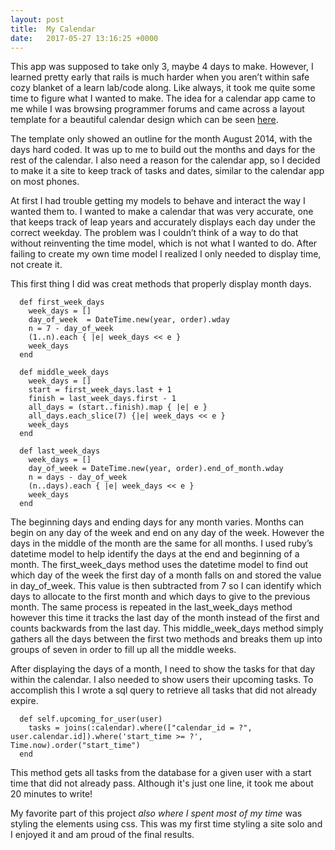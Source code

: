 ```yaml
---
layout: post
title:  My Calendar
date:   2017-05-27 13:16:25 +0000
---
```



This app was supposed to take only 3, maybe 4 days to make. However, I learned pretty early that rails is much harder when you aren’t within safe cozy blanket of a learn lab/code along. Like always, it took me quite some time to figure what I wanted to make. The idea for a calendar app came to me while I was browsing programmer forums and came across a layout template for a beautiful calendar design which can be seen [here](https://responsivedesign.is/patterns/calendar/). 

The template only showed an outline for the month August 2014, with the days hard coded. It was up to me to build out the months and days for the rest of the calendar. I also need a reason for the calendar app, so I decided to make it a site to keep track of tasks and dates, similar to the calendar app on most phones. 

At first I had trouble getting my models to behave and interact the way I wanted them to. I wanted to make a calendar that was very accurate, one that keeps track of leap years and accurately displays each day under the correct weekday. The problem was I couldn’t think of a way to do that without reinventing the time model, which is not what I wanted to do. After failing to create my own time model I realized I only needed to display time, not create it.

This first thing I did was creat methods that properly display month days.


```
  def first_week_days
    week_days = []
    day_of_week  = DateTime.new(year, order).wday
    n = 7 - day_of_week
    (1..n).each { |e| week_days << e }
    week_days
  end

  def middle_week_days
    week_days = []
    start = first_week_days.last + 1
    finish = last_week_days.first - 1
    all_days = (start..finish).map { |e| e }
    all_days.each_slice(7) {|e| week_days << e }
    week_days
  end

  def last_week_days
    week_days = []
    day_of_week = DateTime.new(year, order).end_of_month.wday
    n = days - day_of_week
    (n..days).each { |e| week_days << e }
    week_days
  end

```
The beginning days and ending days for any month varies. Months can begin on any day of the week and end on any day of the week. However the days in the middle of the month are the same for all months. I used ruby’s datetime model to help identify the days at the end and beginning of a month. 
The first_week_days method uses the datetime model to find out which day of the week the first day of a month falls on and stored the value in day_of_week. This value is then subtracted from 7 so I can identify which days to allocate to the first month and which days to give to the previous month. The same process is repeated in the last_week_days method however this time it tracks the last day of the month instead of the first and counts backwards from the last day. This middle_week_days method simply gathers all the days between the first two methods and breaks them up into groups of seven in order to fill up all the middle weeks.

After displaying the days of a month, I need to show the tasks for that day within the calendar. I also needed to show users their upcoming tasks. To accomplish this I wrote a sql query to retrieve all tasks that did not already expire. 

```
  def self.upcoming_for_user(user)
    tasks = joins(:calendar).where(["calendar_id = ?", user.calendar.id]).where('start_time >= ?', Time.now).order("start_time")
  end
```

This method gets all tasks from the database for a given user with a start time that did not already pass. Although it's just one line, it took me about 20 minutes to write!

My favorite part of this project *also where I spent most of my time* was styling the elements using css. This was my first time styling a site solo and I enjoyed it and am proud of the final results. 


